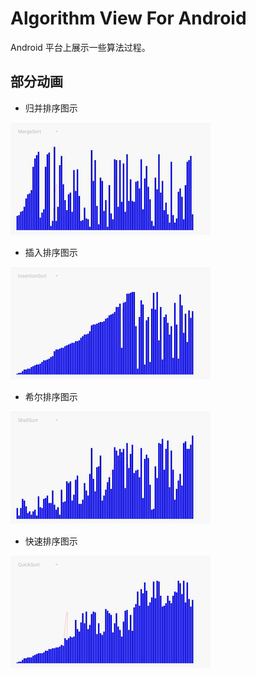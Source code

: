 # Algorithm View For Android
Android 平台上展示一些算法过程。

## 部分动画
- 归并排序图示

![MergeSort](/images/merge.gif)

- 插入排序图示

![InsertionSort](/images/insert.gif)

- 希尔排序图示

![ShellSort](/images/shell.gif)

- 快速排序图示

![QuickSort](/images/quick.gif)

